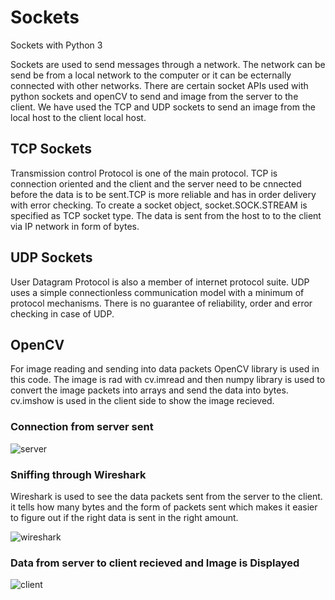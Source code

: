 # Sockets
Sockets with Python 3


Sockets are used to send messages through a network. The network can be send be from a local network to the computer or it can be ecternally connected with other networks. There are certain socket APIs used with python sockets and openCV to send and image from the server to the client. We have used the TCP and UDP sockets to send an image from the local host to the client local host. 

## TCP Sockets
Transmission control Protocol is one of the main protocol. TCP is connection oriented and the client and the server need to be cnnected before the data is to be sent.TCP is more reliable and has in order delivery with error checking. To create a socket object, socket.SOCK.STREAM is specified as TCP socket type. The data is sent from the host to to the client via IP network in form of bytes. 

## UDP Sockets 
User Datagram Protocol is also a member of internet protocol suite. UDP uses a simple connectionless communication model with a minimum of protocol mechanisms. There is no guarantee of reliability, order and error checking in case of UDP. 

## OpenCV
For image reading and sending into data packets OpenCV library is used in this code. The image is rad with cv.imread and then numpy library is used to convert the image packets into arrays and send the data into bytes. cv.imshow is used in the client side to show the image recieved. 


### Connection from server sent 
![server](https://user-images.githubusercontent.com/92062404/148404998-8e31b747-dd3e-49bc-ba39-25d2369f9e00.PNG)

### Sniffing through Wireshark
Wireshark is used to see the data packets sent from the server to the client. it tells how many bytes and the form of packets sent which makes it easier to figure out if the right data is sent in the right amount. 


![wireshark](https://user-images.githubusercontent.com/92062404/148408374-533dae62-f0a7-4008-857f-1e19e91e94e6.PNG)


### Data from server to client recieved and Image is Displayed 
![client](https://user-images.githubusercontent.com/92062404/148405027-ce99e683-001d-4677-921d-0d94bf8bbf0d.PNG)
